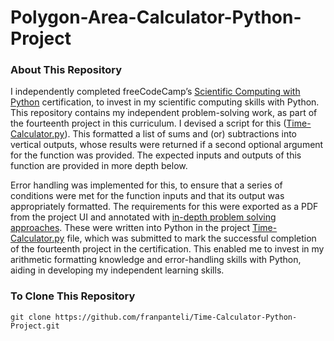 # Polygon-Area-Calculator-Python-Project
### About This Repository
I independently completed freeCodeCamp’s [Scientific Computing with Python](https://www.freecodecamp.org/learn/scientific-computing-with-python/) certification, to invest in my scientific computing skills with Python. This repository contains my independent problem-solving work, as part of the fourteenth project in this curriculum. I devised a script for this ([Time-Calculator.py](https://github.com/franpanteli/Time-Calculator-Python-Project/blob/main/Time-Calculator.py)). This formatted a list of sums and (or) subtractions into vertical outputs, whose results were returned if a second optional argument for the function was provided. The expected inputs and outputs of this function are provided in more depth below.  

Error handling was implemented for this, to ensure that a series of conditions were met for the function inputs and that its output was appropriately formatted. The requirements for this were exported as a PDF from the project UI and annotated with [in-depth problem solving approaches](https://github.com/franpanteli/Time-Calculator-Python-Project/blob/main/Task%20Challenge%20Notes.pdf). These were written into Python in the project [Time-Calculator.py](https://github.com/franpanteli/Time-Calculator-Python-Project/blob/main/Time-Calculator.py) file, which was submitted to mark the successful completion of the fourteenth project in the certification. This enabled me to invest in my arithmetic formatting knowledge and error-handling skills with Python, aiding in developing my independent learning skills.

### To Clone This Repository
```
git clone https://github.com/franpanteli/Time-Calculator-Python-Project.git
```
